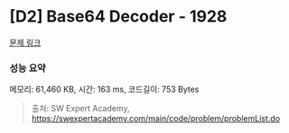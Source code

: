 # [D2] Base64 Decoder - 1928 

[문제 링크](https://swexpertacademy.com/main/code/problem/problemDetail.do?contestProbId=AV5PR4DKAG0DFAUq) 

### 성능 요약

메모리: 61,460 KB, 시간: 163 ms, 코드길이: 753 Bytes



> 출처: SW Expert Academy, https://swexpertacademy.com/main/code/problem/problemList.do